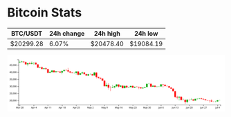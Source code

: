 # Bitcoin Stats

BTC/USDT|24h change|24h high|24h low|
|---|---|---|---|
|$20299.28|6.07%|$20478.40|$19084.19|

<img src="./chart.svg">
